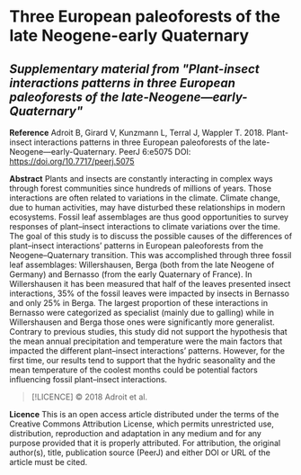 # Three European paleoforests of the late Neogene-early Quaternary
## _Supplementary material from "Plant-insect interactions patterns in three European paleoforests of the late-Neogene—early-Quaternary"_

**Reference**
Adroit B, Girard V, Kunzmann L, Terral J, Wappler T. 2018. Plant-insect interactions patterns in three European paleoforests of the late-Neogene—early-Quaternary. PeerJ 6:e5075
DOI: https://doi.org/10.7717/peerj.5075

**Abstract**
Plants and insects are constantly interacting in complex ways through forest communities since hundreds of millions of years. Those interactions are often related to variations in the climate. Climate change, due to human activities, may have disturbed these relationships in modern ecosystems. Fossil leaf assemblages are thus good opportunities to survey responses of plant–insect interactions to climate variations over the time. The goal of this study is to discuss the possible causes of the differences of plant–insect interactions’ patterns in European paleoforests from the Neogene–Quaternary transition. This was accomplished through three fossil leaf assemblages: Willershausen, Berga (both from the late Neogene of Germany) and Bernasso (from the early Quaternary of France). In Willershausen it has been measured that half of the leaves presented insect interactions, 35% of the fossil leaves were impacted by insects in Bernasso and only 25% in Berga. The largest proportion of these interactions in Bernasso were categorized as specialist (mainly due to galling) while in Willershausen and Berga those ones were significantly more generalist. Contrary to previous studies, this study did not support the hypothesis that the mean annual precipitation and temperature were the main factors that impacted the different plant–insect interactions’ patterns. However, for the first time, our results tend to support that the hydric seasonality and the mean temperature of the coolest months could be potential factors influencing fossil plant–insect interactions.

> [!LICENCE]
>© 2018 Adroit et al.

**Licence**
This is an open access article distributed under the terms of the Creative Commons Attribution License, which permits unrestricted use, distribution, reproduction and adaptation in any medium and for any purpose provided that it is properly attributed. For attribution, the original author(s), title, publication source (PeerJ) and either DOI or URL of the article must be cited.
